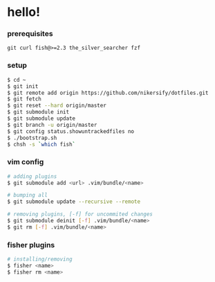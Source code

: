 # hello!

### prerequisites

`git curl fish@>=2.3 the_silver_searcher fzf`

### setup

```sh
$ cd ~
$ git init
$ git remote add origin https://github.com/nikersify/dotfiles.git
$ git fetch
$ git reset --hard origin/master
$ git submodule init
$ git submodule update
$ git branch -u origin/master
$ git config status.showuntrackedfiles no
$ ./bootstrap.sh
$ chsh -s `which fish`
```

### vim config

```sh
# adding plugins
$ git submodule add <url> .vim/bundle/<name>

# bumping all
$ git submodule update --recursive --remote

# removing plugins, [-f] for uncommited changes
$ git submodule deinit [-f] .vim/bundle/<name>
$ git rm [-f] .vim/bundle/<name>
```

### fisher plugins

```sh
# installing/removing
$ fisher <name>
$ fisher rm <name>

